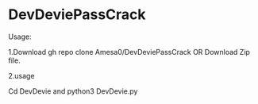 # DevDeviePassCrack
Usage: 

1.Download
gh repo clone Amesa0/DevDeviePassCrack
OR
Download Zip file.

2.usage

Cd DevDevie
and
python3 DevDevie.py <username>

